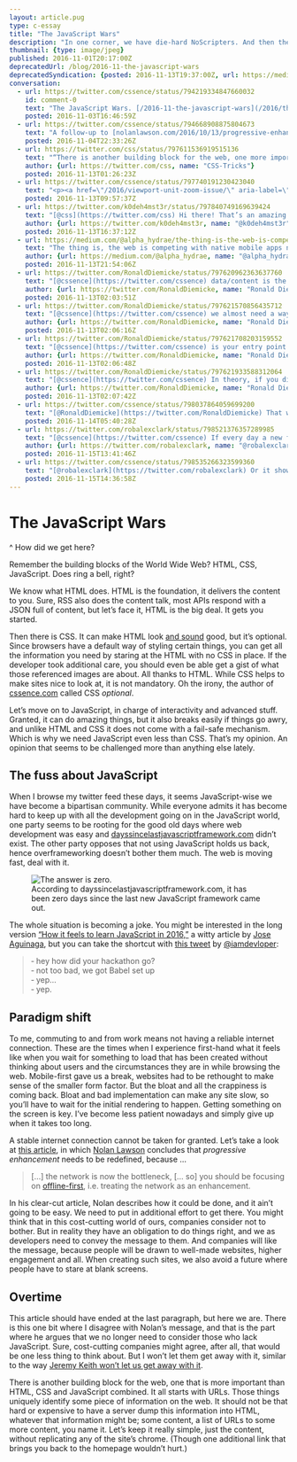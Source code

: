 ```yaml
---
layout: article.pug
type: c-essay
title: "The JavaScript Wars"
description: "In one corner, we have die-hard NoScripters. And then there are “The Others”."
thumbnail: {type: image/jpeg}
published: 2016-11-01T20:17:00Z
deprecatedUrl: /blog/2016-11-the-javascript-wars
deprecatedSyndication: {posted: 2016-11-13T19:37:00Z, url: https://medium.com/@cssence/the-javascript-wars-6852ff3de371}
conversation:
  - url: https://twitter.com/cssence/status/794219334847660032
    id: comment-0
    text: "The JavaScript Wars. [/2016-11-the-javascript-wars](/2016/the-javascript-wars/) #javascript #pwa"
    posted: 2016-11-03T16:46:59Z
  - url: https://twitter.com/cssence/status/794668908875804673
    text: "A follow-up to [nolanlawson.com/2016/10/13/progressive-enhancement-isnt-dead-but-it-smells-funny](https://nolanlawson.com/2016/10/13/progressive-enhancement-isnt-dead-but-it-smells-funny/) by [@nolanlawson](https://twitter.com/nolanlawson)"
    posted: 2016-11-04T22:33:26Z
  - url: https://twitter.com/css/status/797611536919515136
    text: "“There is another building block for the web, one more important than HTML, CSS &amp; JS combined … URLs.”<br>[cssence.com/blog/2016-11-the-javascript-wars](https://cssence.com/2016/the-javascript-wars)"
    author: {url: https://twitter.com/css, name: "CSS-Tricks"}
    posted: 2016-11-13T01:26:23Z
  - url: https://twitter.com/cssence/status/797740191230423040
    text: "<p><a href=\"/2016/viewport-unit-zoom-issue/\" aria-label=\"First part of this comment.\">[…]</a> [@css](https://twitter.com/css) thanks for sharing</p>"
    posted: 2016-11-13T09:57:37Z
  - url: https://twitter.com/k0deh4mst3r/status/797840749169639424
    text: "[@css](https://twitter.com/css) Hi there! That’s an amazing article really, informative, bitterly truthful &amp; awakening! In this scenario what one should do?!"
    author: {url: https://twitter.com/k0deh4mst3r, name: "@k0deh4mst3r"}
    posted: 2016-11-13T16:37:12Z
  - url: https://medium.com/@alpha_hydrae/the-thing-is-the-web-is-competing-with-native-mobile-apps-now-b0b5de56c656
    text: "The thing is, the web is competing with native mobile apps now. It’s in the interest of web developers that the web isn’t falling behind and is instead growing. The competition with rich native apps and the growing expectations from users is why the javascript ecosystem is exploding."
    author: {url: https://medium.com/@alpha_hydrae, name: "@alpha_hydrae"}
    posted: 2016-11-13T21:54:06Z
  - url: https://twitter.com/RonaldDiemicke/status/797620962363637760
    text: "[@cssence](https://twitter.com/cssence) data/content is the starting point, which is JSON’s appeal. It’s raw data that can be formatted in any way. HTML is structure."
    author: {url: https://twitter.com/RonaldDiemicke, name: "Ronald Diemicke"}
    posted: 2016-11-13T02:03:51Z
  - url: https://twitter.com/RonaldDiemicke/status/797621570856435712
    text: "[@cssence](https://twitter.com/cssence) we almost need a way to map urls to HTML (structure) and to data (json) so browsers decide what to use in a PWA fashion"
    author: {url: https://twitter.com/RonaldDiemicke, name: "Ronald Diemicke"}
    posted: 2016-11-13T02:06:16Z
  - url: https://twitter.com/RonaldDiemicke/status/797621708203159552
    text: "[@cssence](https://twitter.com/cssence) is your entry point to the app gives you the structure and initial data and subsequent hits only return the raw data"
    author: {url: https://twitter.com/RonaldDiemicke, name: "Ronald Diemicke"}
    posted: 2016-11-13T02:06:48Z
  - url: https://twitter.com/RonaldDiemicke/status/797621933588312064
    text: "[@cssence](https://twitter.com/cssence) In theory, if you did that, and you turn JS off, you should still be able to use the whole thing."
    author: {url: https://twitter.com/RonaldDiemicke, name: "Ronald Diemicke"}
    posted: 2016-11-13T02:07:42Z
  - url: https://twitter.com/cssence/status/798037864059699200
    text: "[@RonaldDiemicke](https://twitter.com/RonaldDiemicke) That would be efficient. Until browsers can do that HTML=base. Will be interesting to see where PWAs take us."
    posted: 2016-11-14T05:40:28Z
  - url: https://twitter.com/robalexclark/status/798521376357289985
    text: "[@cssence](https://twitter.com/cssence) If every day a new framework appears shows how poor JS is as a productive language.We need to start again. WebAssembly?"
    author: {url: https://twitter.com/robalexclark, name: "@robalexclark"}
    posted: 2016-11-15T13:41:46Z
  - url: https://twitter.com/cssence/status/798535266323599360
    text: "[@robalexclark](https://twitter.com/robalexclark) Or it shows how exiting JS is. I use it in a productive manner, but right now JS is all over the place #FindTheBalance"
    posted: 2016-11-15T14:36:58Z
---
```


# The JavaScript Wars
^ How did we get here?

Remember the building blocks of the World Wide Web? HTML, CSS, JavaScript. Does ring a bell, right?

We know what HTML does. HTML is the foundation, it delivers the content to you. Sure, RSS also does the content talk, most APIs respond with a JSON full of content, but let’s face it, HTML is the big deal. It gets you started.

Then there is CSS. It can make HTML look [and sound](https://www.w3.org/TR/css3-speech/) good, but it’s optional. Since browsers have a default way of styling certain things, you can get all the information you need by staring at the HTML with no CSS in place. If the developer took additional care, you should even be able get a gist of what those referenced images are about. All thanks to HTML. While CSS helps to make sites nice to look at, it is not mandatory. Oh the irony, the author of [cssence.com](https://cssence.com/) called CSS _optional_.

Let’s move on to JavaScript, in charge of interactivity and advanced stuff. Granted, it can do amazing things, but it also breaks easily if things go awry, and unlike HTML and CSS it does not come with a fail-safe mechanism. Which is why we need JavaScript even less than CSS. That’s my opinion. An opinion that seems to be challenged more than anything else lately.

## The fuss about JavaScript

When I browse my twitter feed these days, it seems JavaScript-wise we have become a bipartisan community. While everyone admits it has become hard to keep up with all the development going on in the JavaScript world, one party seems to be rooting for the good old days where web development was easy and [days&#8203;since&#8203;last&#8203;javascript&#8203;framework.com](https://dayssincelastjavascriptframework.com) didn’t exist. The other party opposes that not using JavaScript holds us back, hence overframeworking doesn’t bother them much. The web is moving fast, deal with it.

<figure><img src="/2016/the-javascript-wars/dayssincelastjavascriptframework.png" alt="The answer is zero."><figcaption>According to days&#8203;since&#8203;last&#8203;javascript&#8203;framework.com, it has been zero days since the last new JavaScript framework came out.</figcaption></figure>

The whole situation is becoming a joke. You might be interested in the long version [“How it feels to learn JavaScript in 2016,”](https://hackernoon.com/how-it-feels-to-learn-javascript-in-2016-d3a717dd577f) a witty article by [Jose Aguinaga](https://hackernoon.com/@jjperezaguinaga), but you can take the shortcut with [this tweet](https://twitter.com/iamdevloper/status/787969734918668289) by [@iamdevloper](https://twitter.com/iamdevloper):

> &dash; hey how did your hackathon go?  
> &dash; not too bad, we got Babel set up  
> &dash; yep…  
> &dash; yep.

## Paradigm shift

To me, commuting to and from work means not having a reliable internet connection. These are the times when I experience first-hand what it feels like when you wait for something to load that has been created without thinking about users and the circumstances they are in while browsing the web. Mobile-first gave us a break, websites had to be rethought to make sense of the smaller form factor. But the bloat and all the crappiness is coming back. Bloat and bad implementation can make any site slow, so you’ll have to wait for the initial rendering to happen. Getting something on the screen is key. I’ve become less patient nowadays and simply give up when it takes too long.

A stable internet connection cannot be taken for granted. Let’s take a look at [this article](https://nolanlawson.com/2016/10/13/progressive-enhancement-isnt-dead-but-it-smells-funny/), in which [Nolan Lawson](https://twitter.com/nolanlawson/) concludes that _progressive enhancement_ needs to be redefined, because …

> […] the network is now the bottleneck, [… so] you should be focusing on [offline-first](http://offlinefirst.org/), i.e. treating the network as an enhancement.

In his clear-cut article, Nolan describes how it could be done, and it ain’t going to be easy. We need to put in additional effort to get there. You might think that in this cost-cutting world of ours, companies consider not to bother. But in reality they have an obligation to do things right, and we as developers need to convey the message to them. And companies will like the message, because people will be drawn to well-made websites, higher engagement and all. When creating such sites, we also avoid a future where people have to stare at blank screens.

## Overtime

This article should have ended at the last paragraph, but here we are. There is this one bit where I disagree with Nolan’s message, and that is the part where he argues that we no longer need to consider those who lack JavaScript. Sure, cost-cutting companies might agree, after all, that would be one less thing to think about. But I won’t let them get away with it, similar to the way [Jeremy Keith won’t let us get away with it](https://adactio.com/journal/11354).

There is another building block for the web, one that is more important than HTML, CSS and JavaScript combined. It all starts with URLs. Those things uniquely identify some piece of information on the web. It should not be that hard or expensive to have a server dump this information into HTML, whatever that information might be; some content, a list of URLs to some more content, you name it. Let’s keep it really simple, just the content, without replicating any of the site’s chrome. (Though one additional link that brings you back to the homepage wouldn’t hurt.)
